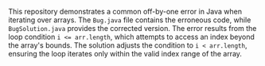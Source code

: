 This repository demonstrates a common off-by-one error in Java when iterating over arrays. The `Bug.java` file contains the erroneous code, while `BugSolution.java` provides the corrected version.  The error results from the loop condition `i <= arr.length`, which attempts to access an index beyond the array's bounds. The solution adjusts the condition to `i < arr.length`, ensuring the loop iterates only within the valid index range of the array.